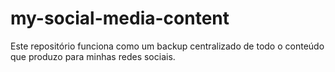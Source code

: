 # my-social-media-content
Este repositório funciona como um backup centralizado de todo o conteúdo que produzo para minhas redes sociais.
